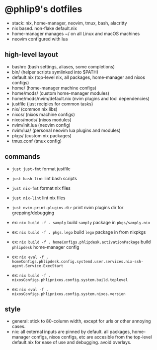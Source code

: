 # @phlip9's dotfiles

- stack: nix, home-manager, neovim, tmux, bash, alacritty
- nix based. non-flake default.nix
- home-manager manages ~/ on all Linux and macOS machines
- neovim configured with lua

## high-level layout

- bashrc (bash settings, aliases, some completions)
- bin/ (helper scripts symlinked into $PATH)
- default.nix (top-level nix, all packages, home-manager and nixos configs)
- home/ (home-manager machine configs)
- home/mods/ (custom home-manager modules)
- home/mods/nvim/default.nix (nvim plugins and tool dependencies)
- justfile (just recipies for common tasks)
- nix/ (common nix libs)
- nixos/ (nixos machine configs)
- nixos/mods/ (nixos modules)
- nvim/init.lua (neovim config)
- nvim/lua/ (personal neovim lua plugins and modules)
- pkgs/ (custom nix packages)
- tmux.conf (tmux config)

## commands

- `just just-fmt` format justfile
- `just bash-lint` lint bash scripts
- `just nix-fmt` format nix files
- `just nix-lint` lint nix files
- `just nvim-print-plugins-dir` print nvim plugins dir for grepping/debugging

- ex: `nix build -f . samply` build `samply` package in `pkgs/samply.nix`
- ex: `nix build -f . pkgs.lego` build `lego` package in from nixpkgs
- ex: `nix build -f . homeConfigs.phlipdesk.activationPackage` build `phlipdesk` home-manager config
- ex: `nix eval -f . homeConfigs.phlipdesk.config.systemd.user.services.nix-ssh-agent.Service.ExecStart`
- ex: `nix build -f . nixosConfigs.phlipnixos.config.system.build.toplevel`
- ex: `nix eval -f . nixosConfigs.phlipnixos.config.system.nixos.version`

## style

- general: stick to 80-column width, except for urls or other annoying cases.
- nix: all external inputs are pinned by default. all packages, home-manager
  configs, nixos configs, etc are accesible from the top-level default.nix for
  ease of use and debugging. avoid overlays.
